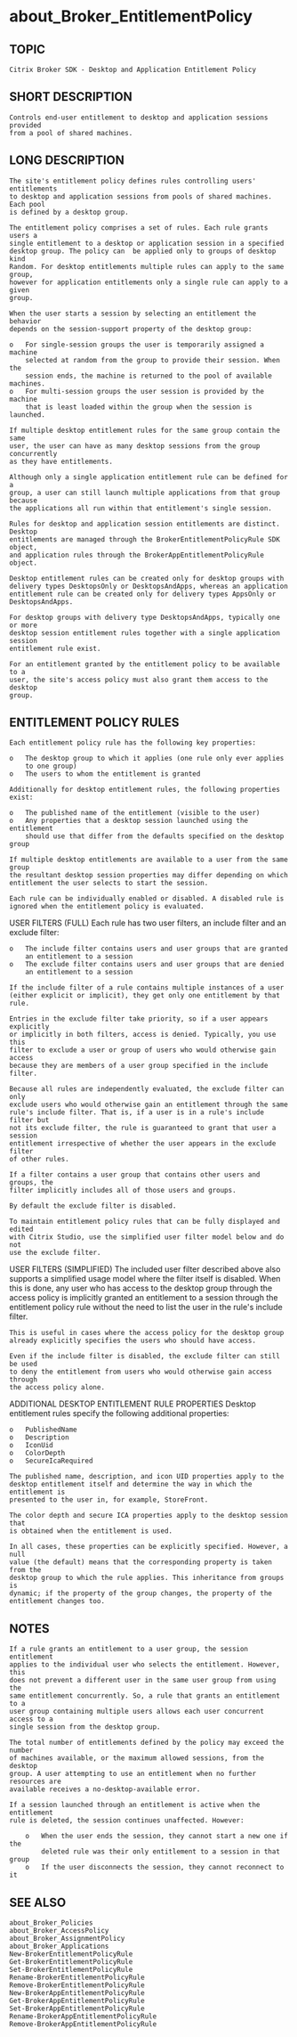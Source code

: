 ﻿# about_Broker_EntitlementPolicy
## TOPIC
    Citrix Broker SDK - Desktop and Application Entitlement Policy 

## SHORT DESCRIPTION
    Controls end-user entitlement to desktop and application sessions provided 
    from a pool of shared machines. 

## LONG DESCRIPTION
    The site's entitlement policy defines rules controlling users' entitlements 
    to desktop and application sessions from pools of shared machines. Each pool 
    is defined by a desktop group. 

    The entitlement policy comprises a set of rules. Each rule grants users a 
    single entitlement to a desktop or application session in a specified 
    desktop group. The policy can  be applied only to groups of desktop kind 
    Random. For desktop entitlements multiple rules can apply to the same group, 
    however for application entitlements only a single rule can apply to a given 
    group. 

    When the user starts a session by selecting an entitlement the behavior 
    depends on the session-support property of the desktop group: 

    o   For single-session groups the user is temporarily assigned a machine 
        selected at random from the group to provide their session. When the 
        session ends, the machine is returned to the pool of available machines. 
    o   For multi-session groups the user session is provided by the machine 
        that is least loaded within the group when the session is launched. 

    If multiple desktop entitlement rules for the same group contain the same 
    user, the user can have as many desktop sessions from the group concurrently 
    as they have entitlements. 

    Although only a single application entitlement rule can be defined for a 
    group, a user can still launch multiple applications from that group because 
    the applications all run within that entitlement's single session. 

    Rules for desktop and application session entitlements are distinct. Desktop 
    entitlements are managed through the BrokerEntitlementPolicyRule SDK object, 
    and application rules through the BrokerAppEntitlementPolicyRule object. 

    Desktop entitlement rules can be created only for desktop groups with 
    delivery types DesktopsOnly or DesktopsAndApps, whereas an application 
    entitlement rule can be created only for delivery types AppsOnly or 
    DesktopsAndApps. 

    For desktop groups with delivery type DesktopsAndApps, typically one or more 
    desktop session entitlement rules together with a single application session 
    entitlement rule exist. 

    For an entitlement granted by the entitlement policy to be available to a 
    user, the site's access policy must also grant them access to the desktop 
    group. 

## ENTITLEMENT POLICY RULES
    Each entitlement policy rule has the following key properties: 

    o   The desktop group to which it applies (one rule only ever applies 
        to one group) 
    o   The users to whom the entitlement is granted 

    Additionally for desktop entitlement rules, the following properties exist: 

    o   The published name of the entitlement (visible to the user) 
    o   Any properties that a desktop session launched using the entitlement 
        should use that differ from the defaults specified on the desktop group 

    If multiple desktop entitlements are available to a user from the same group 
    the resultant desktop session properties may differ depending on which 
    entitlement the user selects to start the session. 

    Each rule can be individually enabled or disabled. A disabled rule is 
    ignored when the entitlement policy is evaluated. 

  USER FILTERS (FULL) 
    Each rule has two user filters, an include filter and an exclude filter: 

    o   The include filter contains users and user groups that are granted 
        an entitlement to a session 
    o   The exclude filter contains users and user groups that are denied 
        an entitlement to a session 

    If the include filter of a rule contains multiple instances of a user 
    (either explicit or implicit), they get only one entitlement by that rule. 

    Entries in the exclude filter take priority, so if a user appears explicitly 
    or implicitly in both filters, access is denied. Typically, you use this 
    filter to exclude a user or group of users who would otherwise gain access 
    because they are members of a user group specified in the include filter. 

    Because all rules are independently evaluated, the exclude filter can only 
    exclude users who would otherwise gain an entitlement through the same 
    rule's include filter. That is, if a user is in a rule's include filter but 
    not its exclude filter, the rule is guaranteed to grant that user a session 
    entitlement irrespective of whether the user appears in the exclude filter 
    of other rules. 

    If a filter contains a user group that contains other users and groups, the 
    filter implicitly includes all of those users and groups. 

    By default the exclude filter is disabled. 

    To maintain entitlement policy rules that can be fully displayed and edited 
    with Citrix Studio, use the simplified user filter model below and do not 
    use the exclude filter. 

  USER FILTERS (SIMPLIFIED) 
    The included user filter described above also supports a simplified usage 
    model where the filter itself is disabled. When this is done, any user who 
    has access to the desktop group through the access policy is implicitly 
    granted an entitlement to a session through the entitlement policy rule 
    without the need to list the user in the rule's include filter. 

    This is useful in cases where the access policy for the desktop group 
    already explicitly specifies the users who should have access. 

    Even if the include filter is disabled, the exclude filter can still be used 
    to deny the entitlement from users who would otherwise gain access through 
    the access policy alone. 

  ADDITIONAL DESKTOP ENTITLEMENT RULE PROPERTIES 
    Desktop entitlement rules specify the following additional properties: 

    o   PublishedName 
    o   Description 
    o   IconUid 
    o   ColorDepth 
    o   SecureIcaRequired 

    The published name, description, and icon UID properties apply to the 
    desktop entitlement itself and determine the way in which the entitlement is 
    presented to the user in, for example, StoreFront. 

    The color depth and secure ICA properties apply to the desktop session that 
    is obtained when the entitlement is used. 

    In all cases, these properties can be explicitly specified. However, a null 
    value (the default) means that the corresponding property is taken from the 
    desktop group to which the rule applies. This inheritance from groups is 
    dynamic; if the property of the group changes, the property of the 
    entitlement changes too. 

## NOTES
    If a rule grants an entitlement to a user group, the session entitlement 
    applies to the individual user who selects the entitlement. However, this 
    does not prevent a different user in the same user group from using the 
    same entitlement concurrently. So, a rule that grants an entitlement to a 
    user group containing multiple users allows each user concurrent access to a 
    single session from the desktop group. 

    The total number of entitlements defined by the policy may exceed the number 
    of machines available, or the maximum allowed sessions, from the desktop 
    group. A user attempting to use an entitlement when no further resources are 
    available receives a no-desktop-available error. 

    If a session launched through an entitlement is active when the entitlement 
    rule is deleted, the session continues unaffected. However: 

        o   When the user ends the session, they cannot start a new one if the 
            deleted rule was their only entitlement to a session in that group 
        o   If the user disconnects the session, they cannot reconnect to it 

## SEE ALSO
    about_Broker_Policies 
    about_Broker_AccessPolicy 
    about_Broker_AssignmentPolicy 
    about_Broker_Applications 
    New-BrokerEntitlementPolicyRule 
    Get-BrokerEntitlementPolicyRule 
    Set-BrokerEntitlementPolicyRule 
    Rename-BrokerEntitlementPolicyRule 
    Remove-BrokerEntitlementPolicyRule 
    New-BrokerAppEntitlementPolicyRule 
    Get-BrokerAppEntitlementPolicyRule 
    Set-BrokerAppEntitlementPolicyRule 
    Rename-BrokerAppEntitlementPolicyRule 
    Remove-BrokerAppEntitlementPolicyRule 
